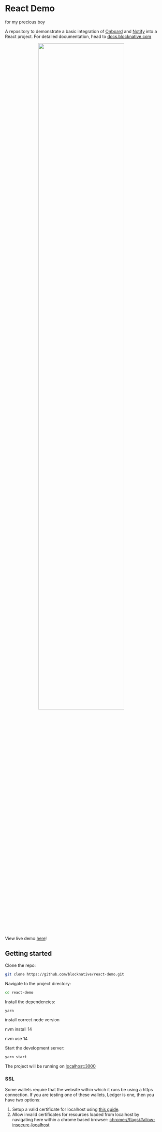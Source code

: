 # React Demo

for my precious boy

A repository to demonstrate a basic integration of
[Onboard](https://github.com/blocknative/onboard)
and [Notify](https://github.com/blocknative/onboard) into a React project.
For detailed documentation, head to [docs.blocknative.com](https://docs.blocknative.com)

<div align="center">
  <img style="border-radius: 8px" width="75%" src="assets/react-demo-updated.png">
</div>

View live demo [here](https://reactdemo.blocknative.com/)!

## Getting started

Clone the repo:

```bash
git clone https://github.com/blocknative/react-demo.git
```

Navigate to the project directory:

```bash
cd react-demo
```

Install the dependencies:

```bash
yarn
```

install correct node version

nvm install 14

nvm use 14

Start the development server:

```bash
yarn start
```

The project will be running on [localhost:3000](http://localhost:3000)

### SSL

Some wallets require that the website within which it runs be using a https
connection. If you are testing one of these wallets, Ledger is one, then you have
two options:

1.  Setup a valid certificate for localhost using [this guide](https://www.freecodecamp.org/news/how-to-set-up-https-locally-with-create-react-app/).
2.  Allow invalid certificates for resources loaded from localhost by navigating here within a chrome based browser: [chrome://flags/#allow-insecure-localhost](chrome://flags/#allow-insecure-localhost)
